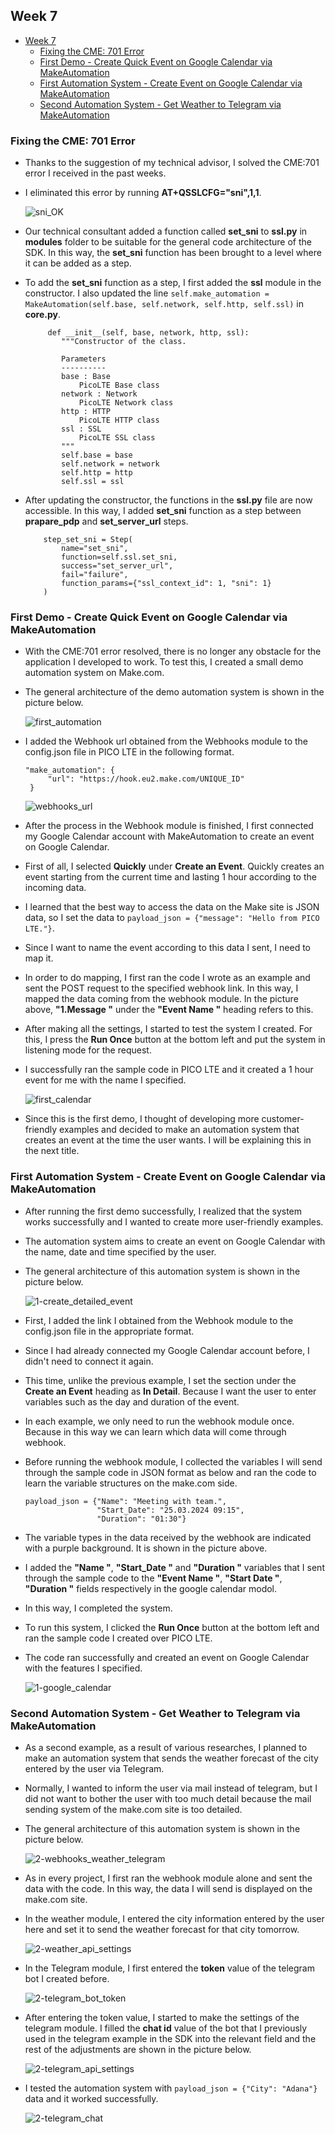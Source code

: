 ## Week 7 

- [Week 7](#week-7)
  - [Fixing the CME: 701 Error](#fixing-the-cme-701-error)
  - [First Demo - Create Quick Event on Google Calendar via MakeAutomation](#first-demo---create-quick-event-on-google-calendar-via-makeautomation)
  - [First Automation System - Create Event on Google Calendar via MakeAutomation](#first-automation-system---create-event-on-google-calendar-via-makeautomation)
  - [Second Automation System - Get Weather to Telegram via MakeAutomation](#second-automation-system---get-weather-to-telegram-via-makeautomation)

### Fixing the CME: 701 Error

* Thanks to the suggestion of my technical advisor, I solved the CME:701 error I received in the past weeks. 
* I eliminated this error by running **AT+QSSLCFG="sni",1,1**. 

    ![sni_OK](images/week7-images/sni_OK.png)
* Our technical consultant added a function called **set_sni** to **ssl.py** in **modules** folder to be suitable for the general code architecture of the SDK. In this way, the **set_sni** function has been brought to a level where it can be added as a step.  
* To add the **set_sni** function as a step, I first added the **ssl** module in the constructor. I also updated the line `self.make_automation = MakeAutomation(self.base, self.network, self.http, self.ssl)` in **core.py**. 

    ```
         def __init__(self, base, network, http, ssl):
            """Constructor of the class.

            Parameters
            ----------
            base : Base
                PicoLTE Base class
            network : Network
                PicoLTE Network class
            http : HTTP
                PicoLTE HTTP class
            ssl : SSL
                PicoLTE SSL class
            """
            self.base = base
            self.network = network
            self.http = http
            self.ssl = ssl
    ```
* After updating the constructor, the functions in the **ssl.py** file are now accessible. In this way, I added **set_sni** function as a step between **prapare_pdp** and **set_server_url** steps. 
    ```
        step_set_sni = Step(
            name="set_sni",
            function=self.ssl.set_sni,
            success="set_server_url",
            fail="failure",
            function_params={"ssl_context_id": 1, "sni": 1}
        )
    ```

### First Demo - Create Quick Event on Google Calendar via MakeAutomation 

* With the CME:701 error resolved, there is no longer any obstacle for the application I developed to work. To test this, I created a small demo automation system on Make.com. 
* The general architecture of the demo automation system is shown in the picture below.

  ![first_automation](images/week7-images/first_automation.png)
* I added the Webhook url obtained from the Webhooks module to the config.json file in PICO LTE in the following format. 

  ```
  "make_automation": {
       "url": "https://hook.eu2.make.com/UNIQUE_ID"
   }
  ```

  ![webhooks_url](images/week7-images/webhooks_url.png)
* After the process in the Webhook module is finished, I first connected my Google Calendar account with MakeAutomation to create an event on Google Calendar. 
* First of all, I selected **Quickly** under **Create an Event**. Quickly creates an event starting from the current time and lasting 1 hour according to the incoming data. 
* I learned that the best way to access the data on the Make site is JSON data, so I set the data to `payload_json = {"message": "Hello from PICO LTE."}`. 
* Since I want to name the event according to this data I sent, I need to map it. 
* In order to do mapping, I first ran the code I wrote as an example and sent the POST request to the specified webhook link. In this way, I mapped the data coming from the webhook module. In the picture above, **"1.Message "** under the **"Event Name "** heading refers to this. 
* After making all the settings, I started to test the system I created. For this, I press the **Run Once** button at the bottom left and put the system in listening mode for the request. 
* I successfully ran the sample code in PICO LTE and it created a 1 hour event for me with the name I specified. 

    ![first_calendar](images/week7-images/first_calendar.png)
* Since this is the first demo, I thought of developing more customer-friendly examples and decided to make an automation system that creates an event at the time the user wants. I will be explaining this in the next title. 


### First Automation System - Create Event on Google Calendar via MakeAutomation

* After running the first demo successfully, I realized that the system works successfully and I wanted to create more user-friendly examples. 
* The automation system aims to create an event on Google Calendar with the name, date and time specified by the user. 
* The general architecture of this automation system is shown in the picture below. 

    ![1-create_detailed_event](images/week7-images/1-create_detailed_eventt.png)
* First, I added the link I obtained from the Webhook module to the config.json file in the appropriate format. 
* Since I had already connected my Google Calendar account before, I didn't need to connect it again. 
* This time, unlike the previous example, I set the section under the **Create an Event** heading as **In Detail**. Because I want the user to enter variables such as the day and duration of the event. 
* In each example, we only need to run the webhook module once. Because in this way we can learn which data will come through webhook. 
* Before running the webhook module, I collected the variables I will send through the sample code in JSON format as below and ran the code to learn the variable structures on the make.com side. 
    ```
    payload_json = {"Name": "Meeting with team.",
                    "Start_Date": "25.03.2024 09:15", 
                    "Duration": "01:30"}
    ```
* The variable types in the data received by the webhook are indicated with a purple background. It is shown in the picture above. 
* I added the **"Name "**, **"Start_Date "** and **"Duration "** variables that I sent through the sample code to the **"Event Name "**, **"Start Date "**, **"Duration "** fields respectively in the google calendar modol. 
* In this way, I completed the system. 
* To run this system, I clicked the **Run Once** button at the bottom left and ran the sample code I created over PICO LTE. 
* The code ran successfully and created an event on Google Calendar with the features I specified. 

    ![1-google_calendar](images/week7-images/1-google_calendar.png)

### Second Automation System - Get Weather to Telegram via MakeAutomation

* As a second example, as a result of various researches, I planned to make an automation system that sends the weather forecast of the city entered by the user via Telegram. 
* Normally, I wanted to inform the user via mail instead of telegram, but I did not want to bother the user with too much detail because the mail sending system of the make.com site is too detailed. 
* The general architecture of this automation system is shown in the picture below. 

    ![2-webhooks_weather_telegram](images/week7-images/2-webhooks_weather_telegram.png)
* As in every project, I first ran the webhook module alone and sent the data with the code. In this way, the data I will send is displayed on the make.com site. 
* In the weather module, I entered the city information entered by the user here and set it to send the weather forecast for that city tomorrow.

    ![2-weather_api_settings](images/week7-images/2-weather_api_setting.png)
* In the Telegram module, I first entered the **token** value of the telegram bot I created before. 

    ![2-telegram_bot_token](images/week7-images/2-telegram_bot_token.png)
* After entering the token value, I started to make the settings of the telegram module. I filled the **chat id** value of the bot that I previously used in the telegram example in the SDK into the relevant field and the rest of the adjustments are shown in the picture below. 

    ![2-telegram_api_settings](images/week7-images/2-telegram_api_settings.png)
* I tested the automation system with `payload_json = {"City": "Adana"}` data and it worked successfully. 

    ![2-telegram_chat](images/week7-images/2-telegram_chat.png)
